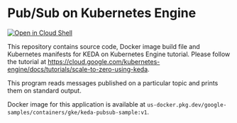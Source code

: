 # Pub/Sub on Kubernetes Engine

[![Open in Cloud Shell](https://gstatic.com/cloudssh/images/open-btn.svg)](https://ssh.cloud.google.com/cloudshell/editor?cloudshell_git_repo=https://github.com/GoogleCloudPlatform/kubernetes-engine-samples&cloudshell_tutorial=README.md&cloudshell_workspace=keda-pubsub/)

This repository contains source code, Docker image build file and Kubernetes
manifests for KEDA on Kubernetes Engine tutorial. Please follow the tutorial
at https://cloud.google.com/kubernetes-engine/docs/tutorials/scale-to-zero-using-keda.

This program reads messages published on a particular topic and prints them on
standard output.

Docker image for this application is available at
`us-docker.pkg.dev/google-samples/containers/gke/keda-pubsub-sample:v1`.
